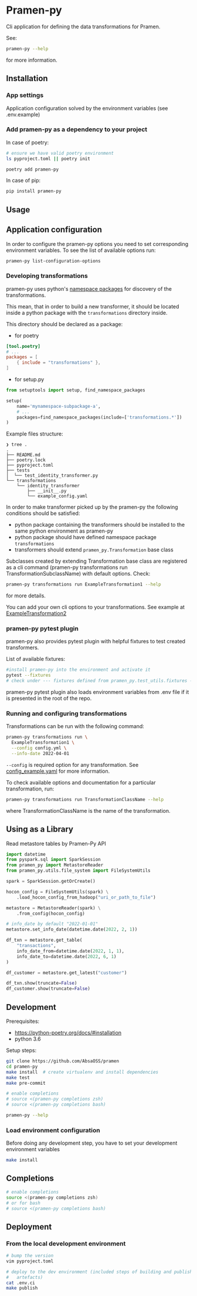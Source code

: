 # Pramen-py

Cli application for defining the data transformations for Pramen.

See:
```bash
pramen-py --help
```
for more information.


## Installation

### App settings

Application configuration solved by the environment variables
(see .env.example)

### Add pramen-py as a dependency to your project

In case of poetry:

```bash
# ensure we have valid poetry environment
ls pyproject.toml || poetry init

poetry add pramen-py
```
In case of pip:

```bash
pip install pramen-py
```


## Usage

## Application configuration

In order to configure the pramen-py options you need to set
corresponding environment variables. To see the list of available options run:

```bash
pramen-py list-configuration-options
```

### Developing transformations

pramen-py uses python's
[namespace packages](https://packaging.python.org/en/latest/guides/packaging-namespace-packages/#native-namespace-packages)
for discovery of the transformations.

This mean, that in order to build a new transformer, it should be located
inside a python package with the `transformations` directory inside.

This directory should be declared as a package:
- for poetry
```toml
[tool.poetry]
# ...
packages = [
    { include = "transformations" },
]

```
- for setup.py
```python
from setuptools import setup, find_namespace_packages

setup(
    name='mynamespace-subpackage-a',
    # ...
    packages=find_namespace_packages(include=['transformations.*'])
)
```

Example files structure:
```
❯ tree .
.
├── README.md
├── poetry.lock
├── pyproject.toml
├── tests
│  └── test_identity_transformer.py
└── transformations
    └── identity_transformer
        ├── __init__.py
        └── example_config.yaml
```

In order to make transformer picked up by the pramen-py the following
conditions should be satisfied:
- python package containing the transformers should be installed to the
same python environment as pramen-py
- python package should have defined namespace package `transformations`
- transformers should extend `pramen_py.Transformation` base class

Subclasses created by extending Transformation base class are registered as
a cli command (pramen-py transformations run TransformationSubclassName)
with default options. Check:

```bash
pramen-py transformations run ExampleTransformation1 --help
```

for more details.

You can add your own cli options to your transformations. See example at
[ExampleTransformation2](transformations/example_trasformation_two/some_transformation.py)

### pramen-py pytest plugin

pramen-py also provides pytest plugin with helpful
fixtures to test created transformers.

List of available fixtures:
```bash
#install pramen-py into the environment and activate it
pytest --fixtures
# check under --- fixtures defined from pramen_py.test_utils.fixtures ---
```

pramen-py pytest plugin also loads environment variables from .env
file if it is presented in the root of the repo.

### Running and configuring transformations

Transformations can be run with the following command:
```bash
pramen-py transformations run \
  ExampleTransformation1 \
  --config config.yml \
  --info-date 2022-04-01
```

`--config` is required option for any transformation. See
[config_example.yaml](tests/resources/real_config.yaml) for more information.

To check available options and documentation for a particular transformation,
run:
```bash
pramen-py transformations run TransformationClassName --help
```
where TransformationClassName is the name of the transformation.

## Using as a Library
Read metastore tables by Pramen-Py API
```python
import datetime
from pyspark.sql import SparkSession
from pramen_py import MetastoreReader
from pramen_py.utils.file_system import FileSystemUtils

spark = SparkSession.getOrCreate()

hocon_config = FileSystemUtils(spark) \
    .load_hocon_config_from_hadoop("uri_or_path_to_file")

metastore = MetastoreReader(spark) \
    .from_config(hocon_config)

# info_date by default "2022-01-01"
metastore.set_info_date(datetime.date(2022, 2, 1))

df_txn = metastore.get_table(
    "transactions",
    info_date_from=datetime.date(2022, 1, 1),
    info_date_to=datetime.date(2022, 6, 1)
)

df_customer = metastore.get_latest("customer")

df_txn.show(truncate=False)
df_customer.show(truncate=False)
```

## Development

Prerequisites:
- <https://python-poetry.org/docs/#installation>
- python 3.6

Setup steps:

```bash
git clone https://github.com/AbsaOSS/pramen
cd pramen-py
make install  # create virtualenv and install dependencies
make test
make pre-commit

# enable completions
# source <(pramen-py completions zsh)
# source <(pramen-py completions bash)

pramen-py --help
```


### Load environment configuration

Before doing any development step, you have to set your development
environment variables

```bash
make install
```

## Completions

```bash
# enable completions
source <(pramen-py completions zsh)
# or for bash
# source <(pramen-py completions bash)
```


## Deployment

### From the local development environment

```bash
# bump the version
vim pyproject.toml

# deploy to the dev environment (included steps of building and publishing
#   artefacts)
cat .env.ci
make publish
```
